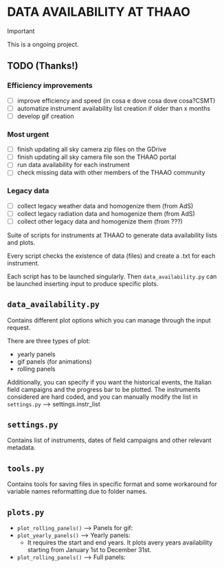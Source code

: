 # DATA AVAILABILITY AT THAAO

> [!IMPORTANT]  
> This is a ongoing project.

## TODO (Thanks!)

### Efficiency improvements
- [ ] improve efficiency and speed (in cosa e dove cosa dove cosa?CSMT)
- [ ] automatize instrument availability list creation if older than x months
- [ ] develop gif creation

### Most urgent 
- [ ] finish updating all sky camera zip files on the GDrive
- [ ] finish updating all sky camera file son the THAAO portal
- [ ] run data availability for each instrument
- [ ] check missing data with other members of the THAAO community

### Legacy data
- [ ] collect legacy weather data and homogenize them (from AdS)
- [ ] collect legacy radiation data and homogenize them (from AdS)
- [ ] collect other legacy data and homogenize them (from ???)

Suite of scripts for instruments at THAAO to generate data availability lists and plots.

Every script checks the existence of data (files) and create a .txt for each instrument.

Each script has to be launched singularly. Then `data_availability.py` can be launched inserting input to produce
specific
plots.

## `data_availability.py`

Contains different plot options which you can manage through the input request.

There are three types of plot:
- yearly panels
- gif panels (for animations)
- rolling panels

Additionally, you can specify if you want the historical events, the Italian field campaigns and the progress bar to be plotted.
The instruments considered are hard coded, and you can manually modify the list in `settings.py` --> settings.instr_list

## `settings.py`

Contains list of instruments, dates of field campaigns and other relevant metadata.

## `tools.py`

Contains tools for saving files in specific format and some workaround for variable names reformatting due to folder
names.

## `plots.py`

- `plot_rolling_panels()` --> Panels for gif:
- `plot_yearly_panels()` --> Yearly panels:
    - It requires the start and end years. It plots avery years availability starting from January 1st to December 31st.
- `plot_rolling_panels()` --> Full panels:
